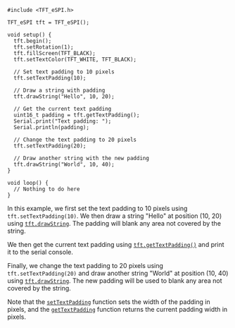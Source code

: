```
#include <TFT_eSPI.h>

TFT_eSPI tft = TFT_eSPI();

void setup() {
  tft.begin();
  tft.setRotation(1);
  tft.fillScreen(TFT_BLACK);
  tft.setTextColor(TFT_WHITE, TFT_BLACK);

  // Set text padding to 10 pixels
  tft.setTextPadding(10);

  // Draw a string with padding
  tft.drawString("Hello", 10, 20);

  // Get the current text padding
  uint16_t padding = tft.getTextPadding();
  Serial.print("Text padding: ");
  Serial.println(padding);

  // Change the text padding to 20 pixels
  tft.setTextPadding(20);

  // Draw another string with the new padding
  tft.drawString("World", 10, 40);
}

void loop() {
  // Nothing to do here
}
```

In this example, we first set the text padding to 10 pixels using `tft.setTextPadding(10)`. We then draw a string
"Hello" at position (10, 20) using [`tft.drawString`](drawstring.md). The padding will blank any area not covered by the
string.

We then get the current text padding using [`tft.getTextPadding()`](gettextpadding.md) and print it to the serial
console.

Finally, we change the text padding to 20 pixels using `tft.setTextPadding(20)` and draw another string "World" at
position (10, 40) using  [`tft.drawString`](drawstring.md). The new padding will be used to blank any area not covered
by the string.

Note that the [`setTextPadding`](settextpadding.md) function sets the width of the padding in pixels, and the 
[`getTextPadding`](gettextpadding.md) function returns the current padding width in pixels.
